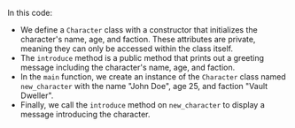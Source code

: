In this code:

- We define a `Character` class with a constructor that initializes the character's name, age, and faction. These attributes are private, meaning they can only be accessed within the class itself.
- The `introduce` method is a public method that prints out a greeting message including the character's name, age, and faction.
- In the `main` function, we create an instance of the `Character` class named `new_character` with the name "John Doe", age 25, and faction "Vault Dweller".
- Finally, we call the `introduce` method on `new_character` to display a message introducing the character.